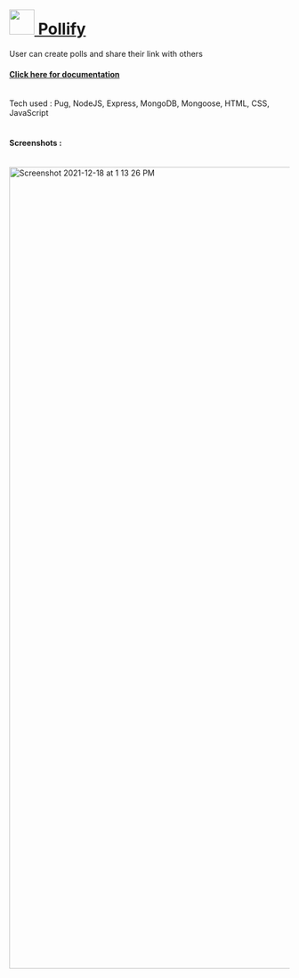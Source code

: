# <a href="https://nm-pollify.herokuapp.com/"><img src="https://nm-pollify.herokuapp.com/images/icon.png" style="height:45px"> Pollify </a>
User can create polls and share their link with others

<h4><a href="https://documenter.getpostman.com/view/11728108/UVRAHSYQ">Click here for documentation</a></h4>


<br>
Tech used : Pug, NodeJS, Express, MongoDB, Mongoose, HTML, CSS, JavaScript
<br><br>

<h4>Screenshots :</h4>
<br>

<img width="1440" alt="Screenshot 2021-12-18 at 1 13 26 PM" src="https://user-images.githubusercontent.com/74682951/146633648-27becfbe-bdf7-4713-950a-430c67ebf776.png">
